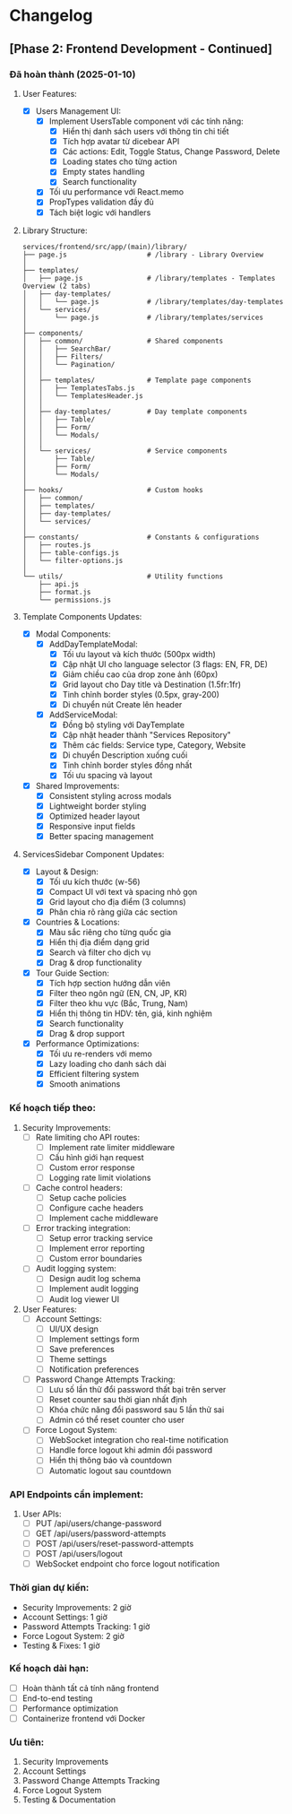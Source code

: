# Changelog

## [Phase 2: Frontend Development - Continued]

### Đã hoàn thành (2025-01-10)

1. User Features:
   - [x] Users Management UI:
     - [x] Implement UsersTable component với các tính năng:
       - [x] Hiển thị danh sách users với thông tin chi tiết
       - [x] Tích hợp avatar từ dicebear API
       - [x] Các actions: Edit, Toggle Status, Change Password, Delete
       - [x] Loading states cho từng action
       - [x] Empty states handling
       - [x] Search functionality
     - [x] Tối ưu performance với React.memo
     - [x] PropTypes validation đầy đủ
     - [x] Tách biệt logic với handlers

2. Library Structure:
   ```
   services/frontend/src/app/(main)/library/
   ├── page.js                    # /library - Library Overview
   │
   ├── templates/
   │   ├── page.js                # /library/templates - Templates Overview (2 tabs)
   │   ├── day-templates/
   │   │   └── page.js            # /library/templates/day-templates
   │   └── services/
   │       └── page.js            # /library/templates/services
   │
   ├── components/
   │   ├── common/                # Shared components
   │   │   ├── SearchBar/
   │   │   ├── Filters/
   │   │   └── Pagination/
   │   │
   │   ├── templates/             # Template page components
   │   │   ├── TemplatesTabs.js
   │   │   └── TemplatesHeader.js
   │   │
   │   ├── day-templates/         # Day template components
   │   │   ├── Table/
   │   │   ├── Form/
   │   │   └── Modals/
   │   │
   │   └── services/              # Service components
   │       ├── Table/
   │       ├── Form/
   │       └── Modals/
   │
   ├── hooks/                     # Custom hooks
   │   ├── common/
   │   ├── templates/
   │   ├── day-templates/
   │   └── services/
   │
   ├── constants/                 # Constants & configurations
   │   ├── routes.js
   │   ├── table-configs.js
   │   └── filter-options.js
   │
   └── utils/                     # Utility functions
       ├── api.js
       ├── format.js
       └── permissions.js
   ```

3. Template Components Updates:
   - [x] Modal Components:
     - [x] AddDayTemplateModal:
       - [x] Tối ưu layout và kích thước (500px width)
       - [x] Cập nhật UI cho language selector (3 flags: EN, FR, DE)
       - [x] Giảm chiều cao của drop zone ảnh (60px)
       - [x] Grid layout cho Day title và Destination (1.5fr:1fr)
       - [x] Tinh chỉnh border styles (0.5px, gray-200)
       - [x] Di chuyển nút Create lên header
     
     - [x] AddServiceModal:
       - [x] Đồng bộ styling với DayTemplate
       - [x] Cập nhật header thành "Services Repository"
       - [x] Thêm các fields: Service type, Category, Website
       - [x] Di chuyển Description xuống cuối
       - [x] Tinh chỉnh border styles đồng nhất
       - [x] Tối ưu spacing và layout

   - [x] Shared Improvements:
     - [x] Consistent styling across modals
     - [x] Lightweight border styling
     - [x] Optimized header layout
     - [x] Responsive input fields
     - [x] Better spacing management

4. ServicesSidebar Component Updates:
   - [x] Layout & Design:
     - [x] Tối ưu kích thước (w-56)
     - [x] Compact UI với text và spacing nhỏ gọn
     - [x] Grid layout cho địa điểm (3 columns)
     - [x] Phân chia rõ ràng giữa các section

   - [x] Countries & Locations:
     - [x] Màu sắc riêng cho từng quốc gia
     - [x] Hiển thị địa điểm dạng grid
     - [x] Search và filter cho dịch vụ
     - [x] Drag & drop functionality

   - [x] Tour Guide Section:
     - [x] Tích hợp section hướng dẫn viên
     - [x] Filter theo ngôn ngữ (EN, CN, JP, KR)
     - [x] Filter theo khu vực (Bắc, Trung, Nam)
     - [x] Hiển thị thông tin HDV: tên, giá, kinh nghiệm
     - [x] Search functionality
     - [x] Drag & drop support

   - [x] Performance Optimizations:
     - [x] Tối ưu re-renders với memo
     - [x] Lazy loading cho danh sách dài
     - [x] Efficient filtering system
     - [x] Smooth animations

### Kế hoạch tiếp theo:

1. Security Improvements:
   - [ ] Rate limiting cho API routes:
     - [ ] Implement rate limiter middleware
     - [ ] Cấu hình giới hạn request
     - [ ] Custom error response
     - [ ] Logging rate limit violations
   
   - [ ] Cache control headers:
     - [ ] Setup cache policies
     - [ ] Configure cache headers
     - [ ] Implement cache middleware
   
   - [ ] Error tracking integration:
     - [ ] Setup error tracking service
     - [ ] Implement error reporting
     - [ ] Custom error boundaries
   
   - [ ] Audit logging system:
     - [ ] Design audit log schema
     - [ ] Implement audit logging
     - [ ] Audit log viewer UI

2. User Features:
   - [ ] Account Settings:
     - [ ] UI/UX design
     - [ ] Implement settings form
     - [ ] Save preferences
     - [ ] Theme settings
     - [ ] Notification preferences
   
   - [ ] Password Change Attempts Tracking:
     - [ ] Lưu số lần thử đổi password thất bại trên server
     - [ ] Reset counter sau thời gian nhất định
     - [ ] Khóa chức năng đổi password sau 5 lần thử sai
     - [ ] Admin có thể reset counter cho user
   
   - [ ] Force Logout System:
     - [ ] WebSocket integration cho real-time notification
     - [ ] Handle force logout khi admin đổi password
     - [ ] Hiển thị thông báo và countdown
     - [ ] Automatic logout sau countdown

### API Endpoints cần implement:
1. User APIs:
   - [ ] PUT /api/users/change-password
   - [ ] GET /api/users/password-attempts
   - [ ] POST /api/users/reset-password-attempts
   - [ ] POST /api/users/logout
   - [ ] WebSocket endpoint cho force logout notification

### Thời gian dự kiến:
- Security Improvements: 2 giờ
- Account Settings: 1 giờ
- Password Attempts Tracking: 1 giờ
- Force Logout System: 2 giờ
- Testing & Fixes: 1 giờ

### Kế hoạch dài hạn:
- [ ] Hoàn thành tất cả tính năng frontend
- [ ] End-to-end testing
- [ ] Performance optimization
- [ ] Containerize frontend với Docker

### Ưu tiên:
1. Security Improvements
2. Account Settings
3. Password Change Attempts Tracking
4. Force Logout System
5. Testing & Documentation 